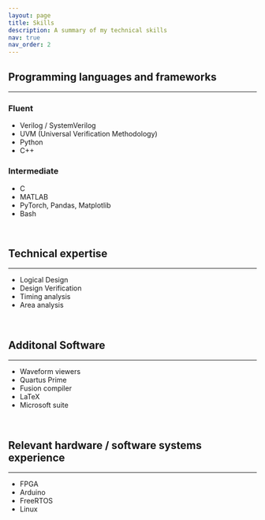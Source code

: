 ```yaml
---
layout: page
title: Skills
description: A summary of my technical skills
nav: true
nav_order: 2
---
```


## Programming languages and frameworks
---
### Fluent
- Verilog / SystemVerilog
- UVM (Universal Verification Methodology)
- Python
- C++

### Intermediate
- C
- MATLAB
- PyTorch, Pandas, Matplotlib
- Bash

&nbsp;

## Technical expertise
---
- Logical Design
- Design Verification
- Timing analysis
- Area analysis

&nbsp;

## Additonal Software
---
- Waveform viewers
- Quartus Prime
- Fusion compiler
- LaTeX
- Microsoft suite
  
&nbsp;

## Relevant hardware / software systems experience
---
- FPGA
- Arduino
- FreeRTOS
- Linux

